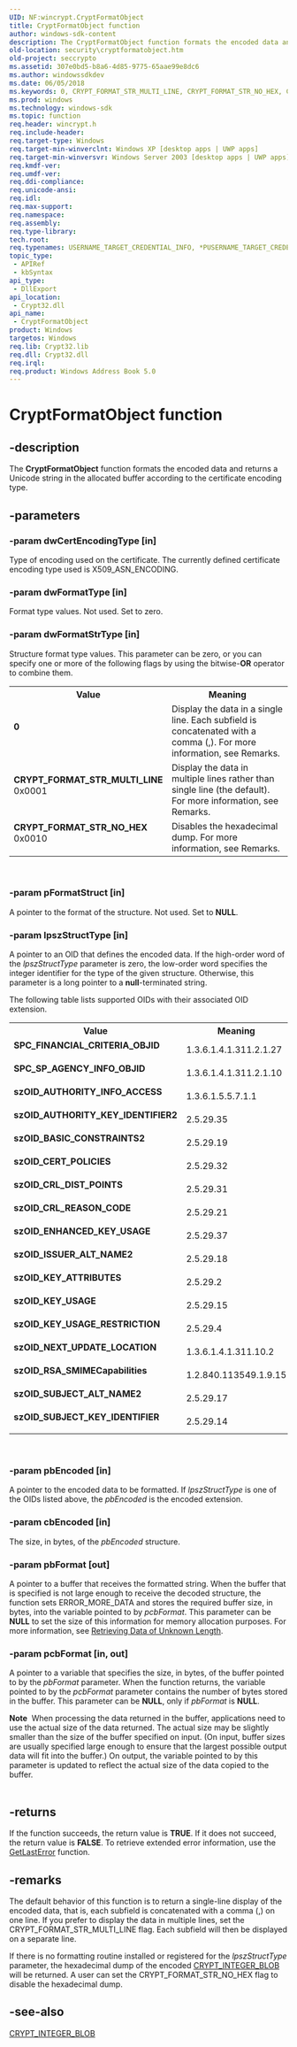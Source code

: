 ```yaml
---
UID: NF:wincrypt.CryptFormatObject
title: CryptFormatObject function
author: windows-sdk-content
description: The CryptFormatObject function formats the encoded data and returns a Unicode string in the allocated buffer according to the certificate encoding type.
old-location: security\cryptformatobject.htm
old-project: seccrypto
ms.assetid: 307e0bd5-b8a6-4d85-9775-65aae99e8dc6
ms.author: windowssdkdev
ms.date: 06/05/2018
ms.keywords: 0, CRYPT_FORMAT_STR_MULTI_LINE, CRYPT_FORMAT_STR_NO_HEX, CryptFormatObject, CryptFormatObject function [Security], SPC_FINANCIAL_CRITERIA_OBJID, SPC_SP_AGENCY_INFO_OBJID, _crypto2_cryptformatobject, security.cryptformatobject, szOID_AUTHORITY_INFO_ACCESS, szOID_AUTHORITY_KEY_IDENTIFIER2, szOID_BASIC_CONSTRAINTS2, szOID_CERT_POLICIES, szOID_CRL_DIST_POINTS, szOID_CRL_REASON_CODE, szOID_ENHANCED_KEY_USAGE, szOID_ISSUER_ALT_NAME2, szOID_KEY_ATTRIBUTES, szOID_KEY_USAGE, szOID_KEY_USAGE_RESTRICTION, szOID_NEXT_UPDATE_LOCATION, szOID_RSA_SMIMECapabilities, szOID_SUBJECT_ALT_NAME2, szOID_SUBJECT_KEY_IDENTIFIER, wincrypt/CryptFormatObject
ms.prod: windows
ms.technology: windows-sdk
ms.topic: function
req.header: wincrypt.h
req.include-header: 
req.target-type: Windows
req.target-min-winverclnt: Windows XP [desktop apps | UWP apps]
req.target-min-winversvr: Windows Server 2003 [desktop apps | UWP apps]
req.kmdf-ver: 
req.umdf-ver: 
req.ddi-compliance: 
req.unicode-ansi: 
req.idl: 
req.max-support: 
req.namespace: 
req.assembly: 
req.type-library: 
tech.root: 
req.typenames: USERNAME_TARGET_CREDENTIAL_INFO, *PUSERNAME_TARGET_CREDENTIAL_INFO
topic_type:
 - APIRef
 - kbSyntax
api_type:
 - DllExport
api_location:
 - Crypt32.dll
api_name:
 - CryptFormatObject
product: Windows
targetos: Windows
req.lib: Crypt32.lib
req.dll: Crypt32.dll
req.irql: 
req.product: Windows Address Book 5.0
---
```


# CryptFormatObject function


## -description


The <b>CryptFormatObject</b> function formats the encoded data and returns a Unicode string in the allocated buffer according to the certificate encoding type.


## -parameters




### -param dwCertEncodingType [in]

Type of encoding used on the certificate. The currently defined certificate encoding type used is X509_ASN_ENCODING.


### -param dwFormatType [in]

Format type values. Not used. Set to zero.


### -param dwFormatStrType [in]

Structure format type values. This parameter can be zero, or you can specify one or more of the following flags by using the bitwise-<b>OR</b> operator to combine them.
					

<table>
<tr>
<th>Value</th>
<th>Meaning</th>
</tr>
<tr>
<td width="40%"><a id="0"></a><dl>
<dt><b>0</b></dt>
</dl>
</td>
<td width="60%">
Display the data in a single line. Each subfield is concatenated with a comma (,). For more information, see Remarks.

</td>
</tr>
<tr>
<td width="40%"><a id="CRYPT_FORMAT_STR_MULTI_LINE"></a><a id="crypt_format_str_multi_line"></a><dl>
<dt><b>CRYPT_FORMAT_STR_MULTI_LINE</b></dt>
<dt>0x0001</dt>
</dl>
</td>
<td width="60%">
Display the data in multiple lines rather than single line (the default). For more information, see Remarks.

</td>
</tr>
<tr>
<td width="40%"><a id="CRYPT_FORMAT_STR_NO_HEX"></a><a id="crypt_format_str_no_hex"></a><dl>
<dt><b>CRYPT_FORMAT_STR_NO_HEX</b></dt>
<dt>0x0010</dt>
</dl>
</td>
<td width="60%">
Disables the hexadecimal dump. For more information, see Remarks.

</td>
</tr>
</table>
 


### -param pFormatStruct [in]

A pointer to the format of the structure. Not used. Set to <b>NULL</b>.


### -param lpszStructType [in]

A pointer to an OID that defines the encoded data. If the high-order word of the <i>lpszStructType</i> parameter is zero, the low-order word specifies the integer identifier for the type of the given structure. Otherwise, this parameter is a long pointer to a <b>null</b>-terminated string. 




The following table lists supported OIDs with their associated OID extension.

<table>
<tr>
<th>Value</th>
<th>Meaning</th>
</tr>
<tr>
<td width="40%"><a id="SPC_FINANCIAL_CRITERIA_OBJID"></a><a id="spc_financial_criteria_objid"></a><dl>
<dt><b>SPC_FINANCIAL_CRITERIA_OBJID</b></dt>
</dl>
</td>
<td width="60%">
1.3.6.1.4.1.311.2.1.27

</td>
</tr>
<tr>
<td width="40%"><a id="SPC_SP_AGENCY_INFO_OBJID"></a><a id="spc_sp_agency_info_objid"></a><dl>
<dt><b>SPC_SP_AGENCY_INFO_OBJID</b></dt>
</dl>
</td>
<td width="60%">
1.3.6.1.4.1.311.2.1.10

</td>
</tr>
<tr>
<td width="40%"><a id="szOID_AUTHORITY_INFO_ACCESS"></a><a id="szoid_authority_info_access"></a><a id="SZOID_AUTHORITY_INFO_ACCESS"></a><dl>
<dt><b>szOID_AUTHORITY_INFO_ACCESS</b></dt>
</dl>
</td>
<td width="60%">
1.3.6.1.5.5.7.1.1

</td>
</tr>
<tr>
<td width="40%"><a id="szOID_AUTHORITY_KEY_IDENTIFIER2"></a><a id="szoid_authority_key_identifier2"></a><a id="SZOID_AUTHORITY_KEY_IDENTIFIER2"></a><dl>
<dt><b>szOID_AUTHORITY_KEY_IDENTIFIER2</b></dt>
</dl>
</td>
<td width="60%">
2.5.29.35

</td>
</tr>
<tr>
<td width="40%"><a id="szOID_BASIC_CONSTRAINTS2"></a><a id="szoid_basic_constraints2"></a><a id="SZOID_BASIC_CONSTRAINTS2"></a><dl>
<dt><b>szOID_BASIC_CONSTRAINTS2</b></dt>
</dl>
</td>
<td width="60%">
2.5.29.19

</td>
</tr>
<tr>
<td width="40%"><a id="szOID_CERT_POLICIES"></a><a id="szoid_cert_policies"></a><a id="SZOID_CERT_POLICIES"></a><dl>
<dt><b>szOID_CERT_POLICIES</b></dt>
</dl>
</td>
<td width="60%">
2.5.29.32

</td>
</tr>
<tr>
<td width="40%"><a id="szOID_CRL_DIST_POINTS"></a><a id="szoid_crl_dist_points"></a><a id="SZOID_CRL_DIST_POINTS"></a><dl>
<dt><b>szOID_CRL_DIST_POINTS</b></dt>
</dl>
</td>
<td width="60%">
2.5.29.31

</td>
</tr>
<tr>
<td width="40%"><a id="szOID_CRL_REASON_CODE"></a><a id="szoid_crl_reason_code"></a><a id="SZOID_CRL_REASON_CODE"></a><dl>
<dt><b>szOID_CRL_REASON_CODE</b></dt>
</dl>
</td>
<td width="60%">
2.5.29.21

</td>
</tr>
<tr>
<td width="40%"><a id="szOID_ENHANCED_KEY_USAGE"></a><a id="szoid_enhanced_key_usage"></a><a id="SZOID_ENHANCED_KEY_USAGE"></a><dl>
<dt><b>szOID_ENHANCED_KEY_USAGE</b></dt>
</dl>
</td>
<td width="60%">
2.5.29.37

</td>
</tr>
<tr>
<td width="40%"><a id="szOID_ISSUER_ALT_NAME2"></a><a id="szoid_issuer_alt_name2"></a><a id="SZOID_ISSUER_ALT_NAME2"></a><dl>
<dt><b>szOID_ISSUER_ALT_NAME2</b></dt>
</dl>
</td>
<td width="60%">
2.5.29.18

</td>
</tr>
<tr>
<td width="40%"><a id="szOID_KEY_ATTRIBUTES"></a><a id="szoid_key_attributes"></a><a id="SZOID_KEY_ATTRIBUTES"></a><dl>
<dt><b>szOID_KEY_ATTRIBUTES</b></dt>
</dl>
</td>
<td width="60%">
2.5.29.2

</td>
</tr>
<tr>
<td width="40%"><a id="szOID_KEY_USAGE"></a><a id="szoid_key_usage"></a><a id="SZOID_KEY_USAGE"></a><dl>
<dt><b>szOID_KEY_USAGE</b></dt>
</dl>
</td>
<td width="60%">
2.5.29.15

</td>
</tr>
<tr>
<td width="40%"><a id="szOID_KEY_USAGE_RESTRICTION"></a><a id="szoid_key_usage_restriction"></a><a id="SZOID_KEY_USAGE_RESTRICTION"></a><dl>
<dt><b>szOID_KEY_USAGE_RESTRICTION</b></dt>
</dl>
</td>
<td width="60%">
2.5.29.4

</td>
</tr>
<tr>
<td width="40%"><a id="szOID_NEXT_UPDATE_LOCATION"></a><a id="szoid_next_update_location"></a><a id="SZOID_NEXT_UPDATE_LOCATION"></a><dl>
<dt><b>szOID_NEXT_UPDATE_LOCATION</b></dt>
</dl>
</td>
<td width="60%">
1.3.6.1.4.1.311.10.2

</td>
</tr>
<tr>
<td width="40%"><a id="szOID_RSA_SMIMECapabilities"></a><a id="szoid_rsa_smimecapabilities"></a><a id="SZOID_RSA_SMIMECAPABILITIES"></a><dl>
<dt><b>szOID_RSA_SMIMECapabilities</b></dt>
</dl>
</td>
<td width="60%">
1.2.840.113549.1.9.15

</td>
</tr>
<tr>
<td width="40%"><a id="szOID_SUBJECT_ALT_NAME2"></a><a id="szoid_subject_alt_name2"></a><a id="SZOID_SUBJECT_ALT_NAME2"></a><dl>
<dt><b>szOID_SUBJECT_ALT_NAME2</b></dt>
</dl>
</td>
<td width="60%">
2.5.29.17

</td>
</tr>
<tr>
<td width="40%"><a id="szOID_SUBJECT_KEY_IDENTIFIER"></a><a id="szoid_subject_key_identifier"></a><a id="SZOID_SUBJECT_KEY_IDENTIFIER"></a><dl>
<dt><b>szOID_SUBJECT_KEY_IDENTIFIER</b></dt>
</dl>
</td>
<td width="60%">
2.5.29.14

</td>
</tr>
</table>
 


### -param pbEncoded [in]

A pointer to the encoded data to be formatted. If <i>lpszStructType</i> is one of the OIDs listed above, the <i>pbEncoded</i> is the encoded extension.


### -param cbEncoded [in]

The size, in bytes, of the <i>pbEncoded</i> structure.


### -param pbFormat [out]

A pointer to a buffer that receives the formatted string. When the buffer that is specified is not large enough to receive the decoded structure, the function sets ERROR_MORE_DATA and stores the required buffer size, in bytes, into the variable pointed to by <i>pcbFormat</i>. This parameter can be <b>NULL</b> to set the size of this information for memory allocation purposes. For more information, see <a href="https://msdn.microsoft.com/ef99edef-39b2-4d78-9c01-13720215d47f">Retrieving Data of Unknown Length</a>.


### -param pcbFormat [in, out]

A pointer to a variable that specifies the size, in bytes, of the buffer pointed to by the <i>pbFormat</i> parameter. When the function returns, the variable pointed to by the <i>pcbFormat</i> parameter contains the number of bytes stored in the buffer. This parameter can be <b>NULL</b>, only if <i>pbFormat</i> is <b>NULL</b>. 




<div class="alert"><b>Note</b>  When processing the data returned in the buffer, applications need to use the actual size of the data returned. The actual size may be slightly smaller than the size of the buffer specified on input. (On input, buffer sizes are usually specified large enough to ensure that the largest possible output data will fit into the buffer.) On output, the variable pointed to by this parameter is updated to reflect the actual size of the data copied to the buffer.</div>
<div> </div>

## -returns



If the function succeeds, the return value is <b>TRUE</b>. If it does not succeed, the return value is <b>FALSE</b>. To retrieve extended error information, use the <a href="https://msdn.microsoft.com/d852e148-985c-416f-a5a7-27b6914b45d4">GetLastError</a> function.




## -remarks



The default behavior of this function is to return a single-line display of the encoded data, that is, each subfield is concatenated with a comma (,) on one line. If you prefer to display the data in multiple lines, set the CRYPT_FORMAT_STR_MULTI_LINE flag. Each subfield will then be displayed on a separate line.

If there is no formatting routine installed or registered for the <i>lpszStructType</i> parameter, the hexadecimal dump of the encoded 
<a href="https://msdn.microsoft.com/7a06eae5-96d8-4ece-98cb-cf0710d2ddbd">CRYPT_INTEGER_BLOB</a> will be returned. A user can set the CRYPT_FORMAT_STR_NO_HEX flag to disable the hexadecimal dump.




## -see-also




<a href="https://msdn.microsoft.com/7a06eae5-96d8-4ece-98cb-cf0710d2ddbd">CRYPT_INTEGER_BLOB</a>
 

 

